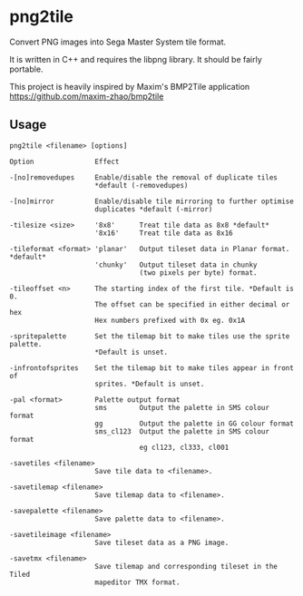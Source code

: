 # png2tile
Convert PNG images into Sega Master System tile format.

It is written in C++ and requires the libpng library. It should be fairly portable.

This project is heavily inspired by Maxim's BMP2Tile application https://github.com/maxim-zhao/bmp2tile

## Usage


    png2tile <filename> [options]
    
    Option               Effect
    
    -[no]removedupes     Enable/disable the removal of duplicate tiles
                         *default (-removedupes)
    
    -[no]mirror          Enable/disable tile mirroring to further optimise
                         duplicates *default (-mirror)
    
    -tilesize <size>     '8x8'      Treat tile data as 8x8 *default*
                         '8x16'     Treat tile data as 8x16
    
    -tileformat <format> 'planar'   Output tileset data in Planar format. *default* 
                         'chunky'   Output tileset data in chunky
                                    (two pixels per byte) format. 
    
    -tileoffset <n>      The starting index of the first tile. *Default is 0.
                         The offset can be specified in either decimal or hex
                         Hex numbers prefixed with 0x eg. 0x1A
    
    -spritepalette       Set the tilemap bit to make tiles use the sprite palette.
                         *Default is unset.
    
    -infrontofsprites    Set the tilemap bit to make tiles appear in front of
                         sprites. *Default is unset.
    
    -pal <format>        Palette output format
                         sms        Output the palette in SMS colour format
                         gg         Output the palette in GG colour format
                         sms_cl123  Output the palette in SMS colour format
                                    eg cl123, cl333, cl001
    
    -savetiles <filename>
                         Save tile data to <filename>.
    
    -savetilemap <filename>
                         Save tilemap data to <filename>. 
    
    -savepalette <filename>
                         Save palette data to <filename>.
    
    -savetileimage <filename>
                         Save tileset data as a PNG image.
    
    -savetmx <filename> 
                         Save tilemap and corresponding tileset in the Tiled
                         mapeditor TMX format.

